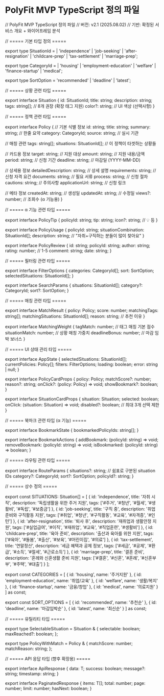 # PolyFit MVP TypeScript 정의 파일

// PolyFit MVP TypeScript 정의 파일
// 버전: v2.1 (2025.08.02)
// 기반: 확정된 서비스 개요 + 와이어프레임 분석

// ===== 기본 타입 정의 =====

export type SituationId =
| 'independence'
| 'job-seeking'
| 'after-resignation'
| 'childcare-prep'
| 'tax-settlement'
| 'marriage-prep';

export type CategoryId =
| 'housing'
| 'employment-education'
| 'welfare'
| 'finance-startup'
| 'medical';

export type SortOption = 'recommended' | 'deadline' | 'latest';

// ===== 상황 관련 타입 =====

export interface Situation {
id: SituationId;
title: string;
description: string;
tags: string[]; // 8개 권장 (확장 태그 지원)
color?: string; // UI 색상 (선택사항)
}

// ===== 정책 관련 타입 =====

export interface Policy {
// 기본 식별 정보
id: string;
title: string;
summary: string; // 한줄 요약
category: CategoryId;
source: string; // 실시 기관

// 매칭 관련
tags: string[];
situations: SituationId[]; // 이 정책이 타겟하는 상황들

// 카드용 정보
target: string; // 지원 대상
amount: string; // 지원 내용/금액
period: string; // 신청 기간
deadline: string; // 마감일 (YYYY-MM-DD)

// 상세용 정보
detailedDescription: string; // 상세 설명
requirements: string; // 신청 자격 요건
documents: string; // 필요 서류
process: string; // 신청 절차
cautions: string; // 주의사항
applicationUrl: string; // 신청 링크

// 메타 정보
createdAt: string; // 생성일
updatedAt: string; // 수정일
views?: number; // 조회수 (α 기능용)
}

// ===== α 기능 관련 타입 =====

export interface PolicyTip {
policyId: string;
tip: string;
icon?: string; // 💡 등
}

export interface PolicyUsage {
policyId: string;
situationCombination: SituationId[];
description: string; // "자취+구직하는 분들이 많이 찾아요"
}

export interface PolicyReview {
id: string;
policyId: string;
author: string;
rating: number; // 1-5
comment: string;
date: string;
}

// ===== 필터링 관련 타입 =====

export interface FilterOptions {
categories: CategoryId[];
sort: SortOption;
selectedSituations: SituationId[];
}

export interface SearchParams {
situations: SituationId[];
category?: CategoryId;
sort?: SortOption;
}

// ===== 매칭 관련 타입 =====

export interface MatchResult {
policy: Policy;
score: number;
matchingTags: string[];
matchingSituations: SituationId[];
reason: string; // 추천 이유
}

export interface MatchingWeight {
tagMatch: number; // 태그 매칭 기본 점수
situationMatch: number; // 상황 매칭 가중치
deadlineBonus: number; // 마감 임박 보너스
}

// ===== UI 상태 관리 타입 =====

export interface AppState {
selectedSituations: SituationId[];
currentPolicies: Policy[];
filters: FilterOptions;
loading: boolean;
error: string | null;
}

export interface PolicyCardProps {
policy: Policy;
matchScore?: number;
reason?: string;
onClick?: (policy: Policy) => void;
showBookmark?: boolean;
}

export interface SituationCardProps {
situation: Situation;
selected: boolean;
onClick: (situation: Situation) => void;
disabled?: boolean; // 최대 3개 선택 제한
}

// ===== 북마크 관련 타입 (α 기능) =====

export interface BookmarkState {
bookmarkedPolicyIds: string[];
}

export interface BookmarkActions {
addBookmark: (policyId: string) => void;
removeBookmark: (policyId: string) => void;
isBookmarked: (policyId: string) => boolean;
}

// ===== 라우팅 관련 타입 =====

export interface RouteParams {
situations?: string; // 쉼표로 구분된 situation IDs
category?: CategoryId;
sort?: SortOption;
policyId?: string;
}

// ===== 상수 정의 =====

export const SITUATIONS: Situation[] = [
{
id: 'independence',
title: '자취 시작',
description: '독립생활을 위한 주거 지원',
tags: ['#주거', '#청년', '#월세', '#생활비', '#독립', '#보증금']
},
{
id: 'job-seeking',
title: '구직 중',
description: '취업 준비와 구직활동 지원',
tags: ['#취업', '#청년', '#구직활동', '#교육', '#자격증', '#인턴']
},
{
id: 'after-resignation',
title: '퇴사 후',
description: '재취업과 생활안정 지원',
tags: ['#실업급여', '#이직', '#재취업', '#교육', '#직업훈련', '#생활비']
},
{
id: 'childcare-prep',
title: '육아 준비',
description: '출산과 육아를 위한 지원',
tags: ['#육아', '#돌봄', '#출산', '#보육', '#어린이집', '#의료']
},
{
id: 'tax-settlement',
title: '연말정산',
description: '세금 혜택과 공제 정보',
tags: ['#세금', '#공제', '#환급', '#소득', '#절세', '#근로소득']
},
{
id: 'marriage-prep',
title: '결혼 준비',
description: '혼례와 신혼생활 준비 지원',
tags: ['#결혼', '#신혼', '#혼례', '#신혼부부', '#주택', '#대출']
}
];

export const CATEGORIES = [
{ id: 'housing', name: '주거지원' },
{ id: 'employment-education', name: '취업/교육' },
{ id: 'welfare', name: '생활/복지' },
{ id: 'finance-startup', name: '금융/창업' },
{ id: 'medical', name: '의료지원' }
] as const;

export const SORT_OPTIONS = [
{ id: 'recommended', name: '추천순' },
{ id: 'deadline', name: '마감임박순' },
{ id: 'latest', name: '최신순' }
] as const;

// ===== 유틸리티 타입 =====

export type SelectableSituation = Situation & {
selectable: boolean;
maxReached?: boolean;
};

export type PolicyWithMatch = Policy & {
matchScore: number;
matchReason: string;
};

// ===== API 응답 타입 (향후 확장용) =====

export interface ApiResponse<T> {
data: T;
success: boolean;
message?: string;
timestamp: string;
}

export interface PaginatedResponse<T> {
items: T[];
total: number;
page: number;
limit: number;
hasNext: boolean;
}